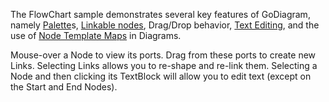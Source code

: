 ﻿The FlowChart sample demonstrates several key features of GoDiagram,
namely [Palette](intro/palette.html)s,
[Linkable nodes](intro/links.html), Drag/Drop behavior,
[Text Editing](intro/textBlocks.html), and the use of
[Node Template Maps](intro/templateMaps.html) in Diagrams.

Mouse-over a Node to view its ports.
Drag from these ports to create new Links.
Selecting Links allows you to re-shape and re-link them.
Selecting a Node and then clicking its TextBlock will allow
you to edit text (except on the Start and End Nodes).